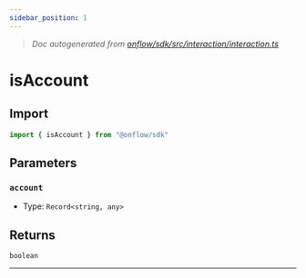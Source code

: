 ```yaml
---
sidebar_position: 1
---
```


> _Doc autogenerated from [onflow/sdk/src/interaction/interaction.ts](https://github.com/onflow/fcl-js/tree/master/packages/sdk/src/interaction/interaction.ts)_

# isAccount


## Import

```typescript
import { isAccount } from "@onflow/sdk"
```


## Parameters

### `account` 
- Type: `Record<string, any>`



## Returns

`boolean`


---